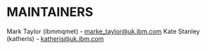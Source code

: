 # MAINTAINERS

Mark Taylor  (ibmmqmet) - marke_taylor@uk.ibm.com
Kate Stanley (katheris) - katheris@uk.ibm.com
